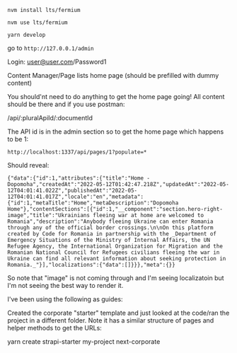 `nvm install lts/fermium`

`nvm use lts/fermium`

`yarn develop`

go to `http://127.0.0.1/admin`

Login: user@user.com/Password1

Content Manager/Page lists home page (should be prefilled with dummy content)

You should'nt need to do anything to get the home page going! All content should be there and if you use postman:

/api/:pluralApiId/:documentId

The API id is in the admin section so to get the home page which happens to be 1:

`http://localhost:1337/api/pages/1?populate=*`

Should reveal:

`{"data":{"id":1,"attributes":{"title":"Home - Dopomoha","createdAt":"2022-05-12T01:42:47.218Z","updatedAt":"2022-05-12T04:01:41.022Z","publishedAt":"2022-05-12T04:01:41.017Z","locale":"en","metadata":{"id":1,"metaTitle":"Home","metaDescription":"Dopomoha Home"},"contentSections":[{"id":1,"__component":"section.hero-right-image","title":"Ukrainians fleeing war at home are welcomed to Romania","description":"Anybody fleeing Ukraine can enter Romania through any of the official border crossings.\n\nOn this platform created by Code for Romania in partnership with the _Department of Emergency Situations of the Ministry of Internal Affairs, the UN Refugee Agency, the International Organization for Migration and the Romanian National Council for Refugees civilians fleeing the war in Ukraine can find all relevant information about seeking protection in Romania._"}],"localizations":{"data":[]}}},"meta":{}}`

So note that "image" is not coming through and I'm seeing localizatoin but I'm not seeing the best way to render it.

I've been using the following as guides:

Created the corporate "starter" template and just looked at the code/ran the project in a different folder. Note it has a similar structure of pages and helper methods to get the URLs:

yarn create strapi-starter my-project next-corporate